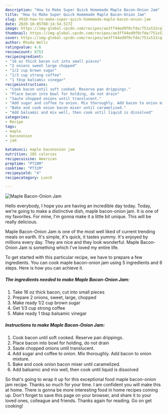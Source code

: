 ```yaml
---
description: "How to Make Super Quick Homemade Maple Bacon-Onion Jam"
title: "How to Make Super Quick Homemade Maple Bacon-Onion Jam"
slug: 4910-how-to-make-super-quick-homemade-maple-bacon-onion-jam
date: 2020-10-05T08:14:54.517Z
image: https://img-global.cpcdn.com/recipes/ae3ff44ed9f0cfde/751x532cq70/maple-bacon-onion-jam-recipe-main-photo.jpg
thumbnail: https://img-global.cpcdn.com/recipes/ae3ff44ed9f0cfde/751x532cq70/maple-bacon-onion-jam-recipe-main-photo.jpg
cover: https://img-global.cpcdn.com/recipes/ae3ff44ed9f0cfde/751x532cq70/maple-bacon-onion-jam-recipe-main-photo.jpg
author: Rhoda Wells
ratingvalue: 4.6
reviewcount: 8753
recipeingredient:
- "16 oz thick bacon cut into small pieces"
- "2 onions sweet large chopped"
- "1/2 cup brown sugar"
- "1/3 cup strong coffee"
- "1 tbsp balsamic vinegar"
recipeinstructions:
- "Cook bacon until soft cooked. Reserve pan drippings."
- "Place bacon into bowl for holding, do not drain"
- "Saute chopped onions until translucent."
- "Add sugar and coffee to onion. Mix thoroughly. Add bacon to onion mixture."
- "Bake and cook onion bacon mixer until caramelized."
- "Add balsamic and mix well, then cook until liquid is dissolved"
categories:
- Recipe
tags:
- maple
- bacononion
- jam

katakunci: maple bacononion jam 
nutrition: 205 calories
recipecuisine: American
preptime: "PT20M"
cooktime: "PT31M"
recipeyield: "4"
recipecategory: Lunch

---
```



![Maple Bacon-Onion Jam](https://img-global.cpcdn.com/recipes/ae3ff44ed9f0cfde/751x532cq70/maple-bacon-onion-jam-recipe-main-photo.jpg)

Hello everybody, I hope you are having an incredible day today. Today, we're going to make a distinctive dish, maple bacon-onion jam. It is one of my favorites. For mine, I'm gonna make it a little bit unique. This will be really delicious.

Maple Bacon-Onion Jam is one of the most well liked of current trending meals on earth. It's simple, it's quick, it tastes yummy. It's enjoyed by millions every day. They are nice and they look wonderful. Maple Bacon-Onion Jam is something which I've loved my entire life.




To get started with this particular recipe, we have to prepare a few ingredients. You can cook maple bacon-onion jam using 5 ingredients and 6 steps. Here is how you can achieve it.

<!--inarticleads1-->

##### The ingredients needed to make Maple Bacon-Onion Jam:

1. Take 16 oz thick bacon, cut into small pieces
1. Prepare 2 onions, sweet, large, chopped
1. Make ready 1/2 cup brown sugar
1. Get 1/3 cup strong coffee
1. Make ready 1 tbsp balsamic vinegar




<!--inarticleads2-->

##### Instructions to make Maple Bacon-Onion Jam:

1. Cook bacon until soft cooked. Reserve pan drippings.
1. Place bacon into bowl for holding, do not drain
1. Saute chopped onions until translucent.
1. Add sugar and coffee to onion. Mix thoroughly. Add bacon to onion mixture.
1. Bake and cook onion bacon mixer until caramelized.
1. Add balsamic and mix well, then cook until liquid is dissolved




So that's going to wrap it up for this exceptional food maple bacon-onion jam recipe. Thanks so much for your time. I am confident you will make this at home. There is gonna be more interesting food in home recipes coming up. Don't forget to save this page on your browser, and share it to your loved ones, colleague and friends. Thanks again for reading. Go on get cooking!
